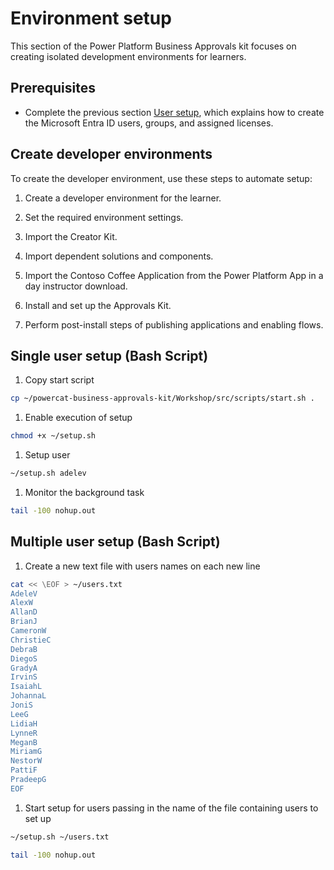 
# Environment setup

This section of the Power Platform Business Approvals kit focuses on creating isolated development environments for learners. 

## Prerequisites

- Complete the previous section [User setup](./user-setup.md), which explains how to create the Microsoft Entra ID users, groups, and assigned licenses.

## Create developer environments

To create the developer environment, use these steps to automate setup:

1. Create a developer environment for the learner.

1. Set the required environment settings.

1. Import the Creator Kit.

1. Import dependent solutions and components.

1. Import the Contoso Coffee Application from the Power Platform App in a day instructor download.

1. Install and set up the Approvals Kit.

1. Perform post-install steps of publishing applications and enabling flows.

## Single user setup (Bash Script)

1. Copy start script

```bash
cp ~/powercat-business-approvals-kit/Workshop/src/scripts/start.sh .
```

1. Enable execution of setup

```bash
chmod +x ~/setup.sh
```

1. Setup user

```bash
~/setup.sh adelev
```

1. Monitor the background task

```bash
tail -100 nohup.out
```

## Multiple user setup (Bash Script)

1. Create a new text file with users names on each new line

```bash
cat << \EOF > ~/users.txt
AdeleV
AlexW
AllanD
BrianJ
CameronW
ChristieC
DebraB
DiegoS
GradyA
IrvinS
IsaiahL
JohannaL
JoniS
LeeG
LidiaH
LynneR
MeganB
MiriamG
NestorW
PattiF
PradeepG
EOF 
```

1. Start setup for users passing in the name of the file containing users to set up

```bash
~/setup.sh ~/users.txt
```

```bash
tail -100 nohup.out
```
